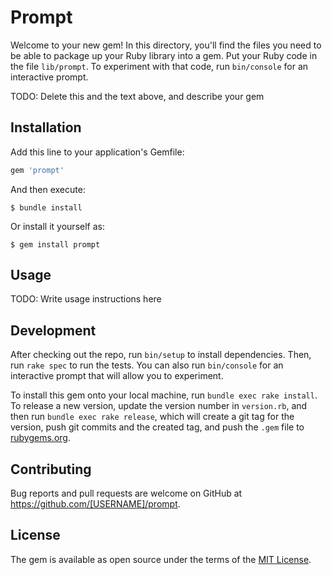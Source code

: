 # Prompt

Welcome to your new gem! In this directory, you'll find the files you need to be able to package up your Ruby library into a gem. Put your Ruby code in the file `lib/prompt`. To experiment with that code, run `bin/console` for an interactive prompt.

TODO: Delete this and the text above, and describe your gem

## Installation

Add this line to your application's Gemfile:

```ruby
gem 'prompt'
```

And then execute:

    $ bundle install

Or install it yourself as:

    $ gem install prompt

## Usage

TODO: Write usage instructions here

## Development

After checking out the repo, run `bin/setup` to install dependencies. Then, run `rake spec` to run the tests. You can also run `bin/console` for an interactive prompt that will allow you to experiment.

To install this gem onto your local machine, run `bundle exec rake install`. To release a new version, update the version number in `version.rb`, and then run `bundle exec rake release`, which will create a git tag for the version, push git commits and the created tag, and push the `.gem` file to [rubygems.org](https://rubygems.org).

## Contributing

Bug reports and pull requests are welcome on GitHub at https://github.com/[USERNAME]/prompt.

## License

The gem is available as open source under the terms of the [MIT License](https://opensource.org/licenses/MIT).
